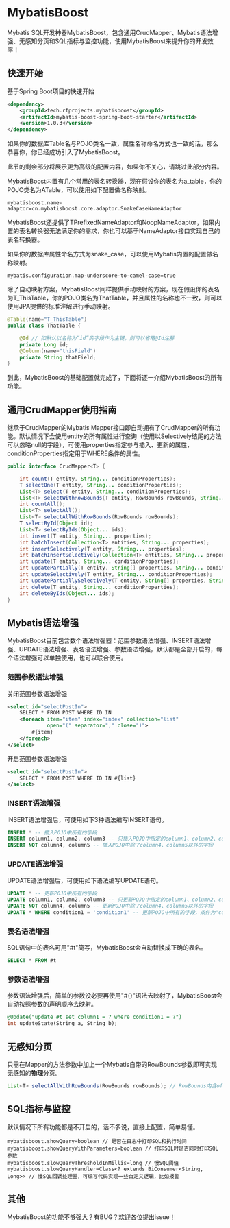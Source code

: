 # MybatisBoost

Mybatis SQL开发神器MybatisBoost，包含通用CrudMapper、Mybatis语法增强、无感知分页和SQL指标与监控功能，使用MybatisBoost来提升你的开发效率！

## 快速开始

基于Spring Boot项目的快速开始

```xml
<dependency>
    <groupId>tech.rfprojects.mybatisboost</groupId>
    <artifactId>mybatis-boost-spring-boot-starter</artifactId>
    <version>1.0.3</version>
</dependency>
```

如果你的数据库Table名与POJO类名一致，属性名称命名方式也一致的话，那么恭喜你，你已经成功引入了MybatisBoost。

此节的剩余部分将展示更为高级的配置内容，如果你不关心，请跳过此部分内容。

MybatisBoost内置有几个常用的表名转换器，现在假设你的表名为a_table，你的POJO类名为ATable，可以使用如下配置做名称映射。

```
mybatisboost.name-adaptor=cn.mybatisboost.core.adaptor.SnakeCaseNameAdaptor
```

MybatisBoost还提供了TPrefixedNameAdaptor和NoopNameAdaptor，如果内置的表名转换器无法满足你的需求，你也可以基于NameAdaptor接口实现自己的表名转换器。

如果你的数据库属性命名方式为snake_case，可以使用Mybatis内置的配置做名称映射。

```
mybatis.configuration.map-underscore-to-camel-case=true
```

除了自动映射方案，MybatisBoost同样提供手动映射的方案，现在假设你的表名为T_ThisTable，你的POJO类名为ThatTable，并且属性的名称也不一致，则可以使用JPA提供的标准注解进行手动映射。

```java
@Table(name="T_ThisTable")
public class ThatTable {

    @Id // 如默认以名称为“id”的字段作为主键，则可以省略@Id注解
    private Long id;
    @Column(name="thisField")
    private String thatField;
}
```

到此，MybatisBoost的基础配置就完成了，下面将逐一介绍MybatisBoost的所有功能。

## 通用CrudMapper使用指南

继承于CrudMapper<T>的Mybatis Mapper接口即自动拥有了CrudMapper的所有功能。默认情况下会使用entity的所有属性进行查询（使用以Selectively结尾的方法可以忽略null的字段），可使用properties指定参与插入、更新的属性，conditionProperties指定用于WHERE条件的属性。

```java
public interface CrudMapper<T> {

    int count(T entity, String... conditionProperties);
    T selectOne(T entity, String... conditionProperties);
    List<T> select(T entity, String... conditionProperties);
    List<T> selectWithRowBounds(T entity, RowBounds rowBounds, String... conditionProperties);
    int countAll();
    List<T> selectAll();
    List<T> selectAllWithRowBounds(RowBounds rowBounds);
    T selectById(Object id);
    List<T> selectByIds(Object... ids);
    int insert(T entity, String... properties);
    int batchInsert(Collection<T> entities, String... properties);
    int insertSelectively(T entity, String... properties);
    int batchInsertSelectively(Collection<T> entities, String... properties);
    int update(T entity, String... conditionProperties);
    int updatePartially(T entity, String[] properties, String... conditionProperties);
    int updateSelectively(T entity, String... conditionProperties);
    int updatePartiallySelectively(T entity, String[] properties, String... conditionProperties);
    int delete(T entity, String... conditionProperties);
    int deleteByIds(Object... ids);
}
```

## Mybatis语法增强

MybatisBoost目前包含数个语法增强器：范围参数语法增强、INSERT语法增强、UPDATE语法增强、表名语法增强、参数语法增强，默认都是全部开启的，每个语法增强可以单独使用，也可以联合使用。

### 范围参数语法增强

关闭范围参数语法增强
```xml
<select id="selectPostIn">
    SELECT * FROM POST WHERE ID IN
    <foreach item="item" index="index" collection="list"
             open="(" separator="," close=")">
        #{item}
    </foreach>
</select>
```

开启范围参数语法增强
```xml
<select id="selectPostIn">
    SELECT * FROM POST WHERE ID IN #{list}
</select>
```

### INSERT语法增强

INSERT语法增强后，可使用如下3种语法编写INSERT语句。

```sql
INSERT * -- 插入POJO中所有的字段
INSERT column1, column2, column3 -- 只插入POJO中指定的column1、column2、column5三个字段
INSERT NOT column4, column5 -- 插入POJO中除了column4、column5以外的字段
```

### UPDATE语法增强

UPDATE语法增强后，可使用如下语法编写UPDATE语句。

```sql
UPDATE * -- 更新POJO中所有的字段
UPDATE column1, column2, column3 -- 只更新POJO中指定的column1、column2、column5三个字段
UPDATE NOT column4, column5 -- 更新POJO中除了column4、column5以外的字段
UPDATE * WHERE condition1 = 'condition1' -- 更新POJO中所有的字段，条件为"condition1 = 'condition1'"
```

### 表名语法增强

SQL语句中的表名可用"#t"简写，MybatisBoost会自动替换成正确的表名。

```sql
SELECT * FROM #t
```

### 参数语法增强

参数语法增强后，简单的参数没必要再使用"#{}"语法去映射了，MybatisBoost会自动按照参数的声明顺序去映射。

```sql
@Update("update #t set column1 = ? where condition1 = ?")
int updateState(String a, String b);
```

## 无感知分页

只需在Mapper的方法参数中加上一个Mybatis自带的RowBounds参数即可实现无感知的**物理**分页。

```java
List<T> selectAllWithRowBounds(RowBounds rowBounds); // RowBounds内含offset和limit字段
```

## SQL指标与监控

默认情况下所有功能都是不开启的，话不多说，直接上配置，简单易懂。

```
mybatisboost.showQuery=boolean // 是否在日志中打印SQL和执行时间
mybatisboost.showQueryWithParameters=boolean // 打印SQL时是否同时打印SQL参数
mybatisboost.slowQueryThresholdInMillis=long // 慢SQL阈值
mybatisboost.slowQueryHandler=Class<? extends BiConsumer<String, Long>> // 慢SQL回调处理器，可编写代码实现一些自定义逻辑，比如报警
```

## 其他

MybatisBoost的功能不够强大？有BUG？欢迎各位提出issue！